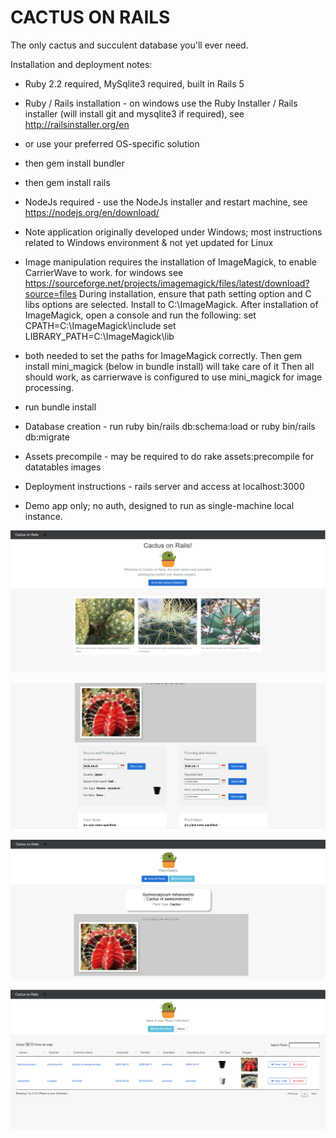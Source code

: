 # CACTUS ON RAILS

The only cactus and succulent database you'll ever need.

Installation and deployment notes:

* Ruby 2.2 required, MySqlite3 required, built in Rails 5

* Ruby / Rails installation - on windows use the Ruby Installer / Rails installer (will install git and mysqlite3 if required), see http://railsinstaller.org/en
* or use your preferred OS-specific solution
* then gem install bundler
* then gem install rails

* NodeJs required - use the NodeJs installer and restart machine, see https://nodejs.org/en/download/

* Note application originally developed under Windows; most instructions related to Windows environment & not yet updated for Linux

* Image manipulation requires the installation of ImageMagick, to enable CarrierWave to work.
for windows see https://sourceforge.net/projects/imagemagick/files/latest/download?source=files
During installation, ensure that path setting option and C libs options are selected. Install to C:\ImageMagick.
After installation of ImageMagick, open a console and run the following:
 set CPATH=C:\ImageMagick\include
 set LIBRARY_PATH=C:\ImageMagick\lib
- both needed to set the paths for ImageMagick correctly.
Then gem install mini_magick (below in bundle install) will take care of it
Then all should work, as carrierwave is configured to use mini_magick for image processing.

* run bundle install

* Database creation - run ruby bin/rails db:schema:load or ruby bin/rails db:migrate 

* Assets precompile - may be required to do rake assets:precompile for datatables images

* Deployment instructions - rails server and access at localhost:3000

* Demo app only; no auth, designed to run as single-machine local instance.

![Cactus on Rails home](cactus-on-rails/app/assets/images/cactus_on_rails.png)

![Cactus on Rails - edit plant details](cactus-on-rails/app/assets/images/cactus_on_rails3.png)

![Cactus on Rails - view plant details](cactus-on-rails/app/assets/images/cactus_on_rails2.png)

![Cactus on Rails - plant collection](cactus-on-rails/app/assets/images/cactus_on_rails5.png)
